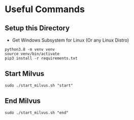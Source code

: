# Useful Commands

## Setup this Directory

- Get Windows Subsystem for Linux (Or any Linux Distro)

```
python3.8 -m venv venv
source venv/bin/activate
pip3 install -r requirements.txt
```

## Start Milvus

```
sudo ./start_milvus.sh "start"
```

## End Milvus

```
sudo ./start_milvus.sh "end"
```
